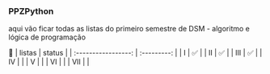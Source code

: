 ### PPZPython

aqui vão ficar todas as listas do primeiro semestre de DSM - algoritmo e lógica de programação

🚩
| listas              | status  |
| :-----------------: | :---------: |
| I [](lista1)        | ✅ |
| II [](lista2)       | ✅ |
| III [](lista3)      | ✅ |
| IV [](lista4)       |  |
| V [](lista5)        |  |
| VI [](lista6)       |  |
| VII [](lista7)      |  |

